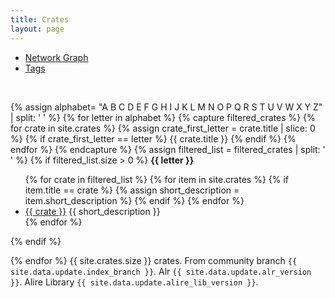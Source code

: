```yaml
---
title: Crates
layout: page
---
```


<ul class="nav justify-content-start">
<li class="nav-item"><a class="nav-link" href="/network">Network Graph</a></li>
<li class="nav-item"><a class="nav-link" href="/tags/">Tags</a></li>
</ul>
<br>

{% assign alphabet= "A B C D E F G H I J K L M N O P Q R S T U V W X Y Z" | split: ' ' %}
{% for letter in alphabet %}
     {% capture filtered_crates %}
         {% for crate in site.crates %}
             {% assign crate_first_letter = crate.title | slice: 0 %}
             {% if crate_first_letter == letter %}
             {{ crate.title }}
             {% endif %}
         {% endfor %}
     {% endcapture %}
    {% assign filtered_list = filtered_crates | split: ' ' %}
    {% if filtered_list.size > 0 %}
<b>{{ letter }}</b>
<ul>
        {% for crate in filtered_list %}
            {% for item in site.crates %}
                {% if item.title == crate %}
                    {% assign short_description = item.short_description %}
                {% endif %}
            {% endfor %}
<li><a class="crate-link" href="{{ "crates/" | append: crate | downcase | relative_url }}">{{ crate }}</a> {{ short_description }}</li>
        {% endfor %}
</ul>
    {% endif %}

{% endfor %}
{{ site.crates.size }} crates.
From community branch `{{ site.data.update.index_branch }}`.
Alr `{{ site.data.update.alr_version }}`.
Alire Library `{{ site.data.update.alire_lib_version }}`.
